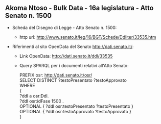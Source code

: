 ## Akoma Ntoso - Bulk Data - 16a legislatura - Atto Senato n. 1500 ##

* Scheda del Disegno di Legge - Atto Senato n. 1500:
	* http url: http://www.senato.it/leg/16/BGT/Schede/Ddliter/33535.htm

* Riferimenti al sito OpenData del Senato http://dati.senato.it/:
	* Link OpenData: http://dati.senato.it/ddl/33535
	* Query SPARQL per i documenti relativi all'Atto Senato:

        PREFIX osr: <http://dati.senato.it/osr/>  
		SELECT DISTINCT ?testoPresentato ?testoApprovato  
		WHERE  
		{  
		    ?ddl a osr:Ddl.  
		    ?ddl osr:idFase 1500 .  
		    OPTIONAL { ?ddl osr:testoPresentato ?testoPresentato }  
		    OPTIONAL { ?ddl osr:testoApprovato ?testoApprovato }  
		}
		